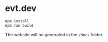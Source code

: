 
# evt.dev

```bash
npm install
npm run build
```

The website will be generated in the ``/docs`` folder.

